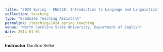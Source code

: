 ```yaml
---
title: "2024 Spring - ENG210: Introduction to Language and Linguistics"
collection: teaching
type: "Graduate Teaching Assistant"
permalink: /teaching/2024_spring_teaching
venue: "North Carolina State University, Department of English"
date: 2014-01-01
---
```

**Instructor** Daulton Selke
